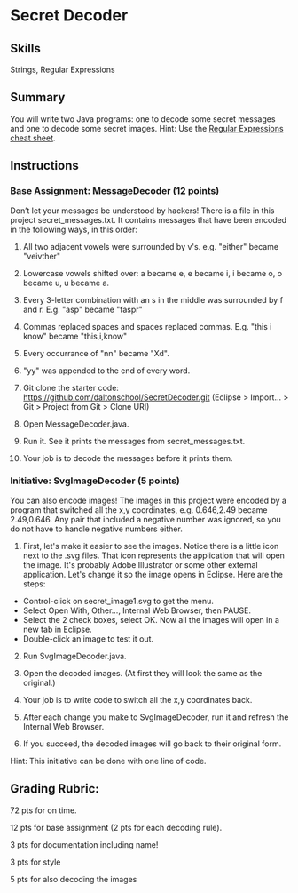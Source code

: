 
<h1>Secret Decoder</h1>

<h2>Skills</h2>
Strings, Regular Expressions

<h2>Summary</h2>
You will write two Java programs: one to decode some secret messages and one to decode some secret images. Hint: Use the <a href="RegularExpressions.pdf">Regular Expressions cheat sheet</a>.

<h2>Instructions</h2>
<h3>Base Assignment: MessageDecoder (12 points)</h3>
Don’t let your messages be understood by hackers! There is a file in this project secret_messages.txt. It contains messages that have been encoded in the following ways, in this order:

1. All two adjacent vowels were surrounded by v's. e.g. "either" became "veivther"

2. Lowercase vowels shifted over: a became e, e became i, i became o, o became u, u became a.

3. Every 3-letter combination with an s in the middle was surrounded by f and r. E.g. "asp" became "faspr"

4. Commas replaced spaces and spaces replaced commas. E.g. "this i know" became "this,i,know"

5. Every occurrance of "nn" became "Xd".

6. "yy" was appended to the end of every word.

1. Git clone the starter code: https://github.com/daltonschool/SecretDecoder.git
(Eclipse > Import... > Git > Project from Git > Clone URI)

2. Open MessageDecoder.java.

3. Run it. See it prints the messages from secret_messages.txt.

4. Your job is to decode the messages before it prints them.

<h3> Initiative: SvgImageDecoder (5 points)</h3>
You can also encode images! The images in this project were encoded by a program that switched all the x,y coordinates, e.g. 0.646,2.49 became 2.49,0.646. Any pair that included a negative number was ignored, so you do not have to handle negative numbers either.

1. First, let's make it easier to see the images. Notice there is a little icon next to the .svg files. That icon represents the application that will open the image. It's probably Adobe Illustrator or some other external application. Let's change it so the image opens in Eclipse. Here are the steps:
  * Control-click on secret_image1.svg to get the menu.
  * Select Open With, Other..., Internal Web Browser, then PAUSE.
  * Select the 2 check boxes, select OK. Now all the images will open in a new tab in Eclipse.
  * Double-click an image to test it out.

2. Run SvgImageDecoder.java.

3. Open the decoded images. (At first they will look the same as the original.)

3. Your job is to write code to switch all the x,y coordinates back.

4. After each change you make to SvgImageDecoder, run it and refresh the Internal Web Browser.

5. If you succeed, the decoded images will go back to their original form. 

Hint: This initiative can be done with one line of code.


<h2>Grading Rubric:</h2>
  
 72 pts for on time.
  
 12 pts for base assignment (2 pts for each decoding rule).
  
 3 pts for documentation including name!
  
 3 pts for style
  
 5 pts for also decoding the images

